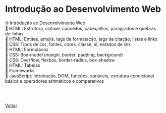 <h1>Introdução ao Desenvolvimento Web</h1>

<a href="./topico1.md" style="text-decoration:none;">🌐 Introdução ao Desenvolvimento Web</a><br>
<a href="./topico2.md" style="text-decoration:none;">🧡 HTML: Estrutura, sintaxe, conceitos, cabeçalhos, parágrados e quebras de linhas</a><br>
<a href="./topico3.md" style="text-decoration:none;">🧡 HTML: Entites, emojis, tags de formatação, tags de citação, listas e links</a><br>
<a href="./topico4.md" style="text-decoration:none;">💙 CSS: Tipos de css, fontes, cores, classe, id, estados de link</a><br>
<a href="./topico5.md" style="text-decoration:none;">🧡 HTML: Formulários</a><br>
<a href="./topico6.md" style="text-decoration:none;">💙 CSS: Box-model (margin, border, padding, background)</a><br>
<a href="./topico7.md" style="text-decoration:none;">💙 CSS: Overflow, flexbox, border-radius, box-shadow</a><br>
<a href="./topico8.md" style="text-decoration:none;">🧡 HTML: Tabelas</a><br>
<a href="./topico9.md" style="text-decoration:none;">🔨 Frameworks</a><br>
<a href="./topico10.md" style="text-decoration:none;">💛 JavaScript: Introdução, DOM, funções, variáveis, estrutura condicional básica e operadores aritméticos e comparativos</a><br>

<br><br>

<a href=".././README.md">Voltar</a>